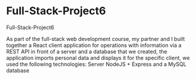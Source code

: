 # Full-Stack-Project6
Full-Stack-Project6

As part of the full-stack web development course, my partner and I built together a React client application for operations
with information via a REST API in front of a server and a database that we created, 
the application imports personal data and displays it for the specific client, 
we used the following technologies: Server NodeJS + Express and a MySQL database

